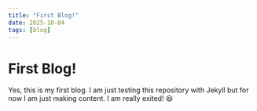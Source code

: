 ```yaml
---
title: "First Blog!"
date: 2025-10-04
tags: [blog]
---
```


# First Blog!
Yes, this is my first blog. I am just testing this repository with Jekyll but for now I am just making content.
I am really exited! 😆
